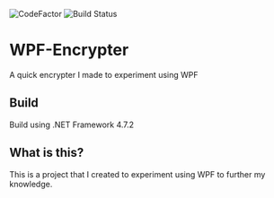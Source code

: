 ![CodeFactor](https://img.shields.io/codefactor/grade/github/spookywooky3/wpf-encrypter) ![Build Status](https://img.shields.io/travis/spookywooky3/wpf-encrypter)
# WPF-Encrypter
A quick encrypter I made to experiment using WPF
## Build
Build using .NET Framework 4.7.2
## What is this?
This is a project that I created to experiment using WPF to further my knowledge.
